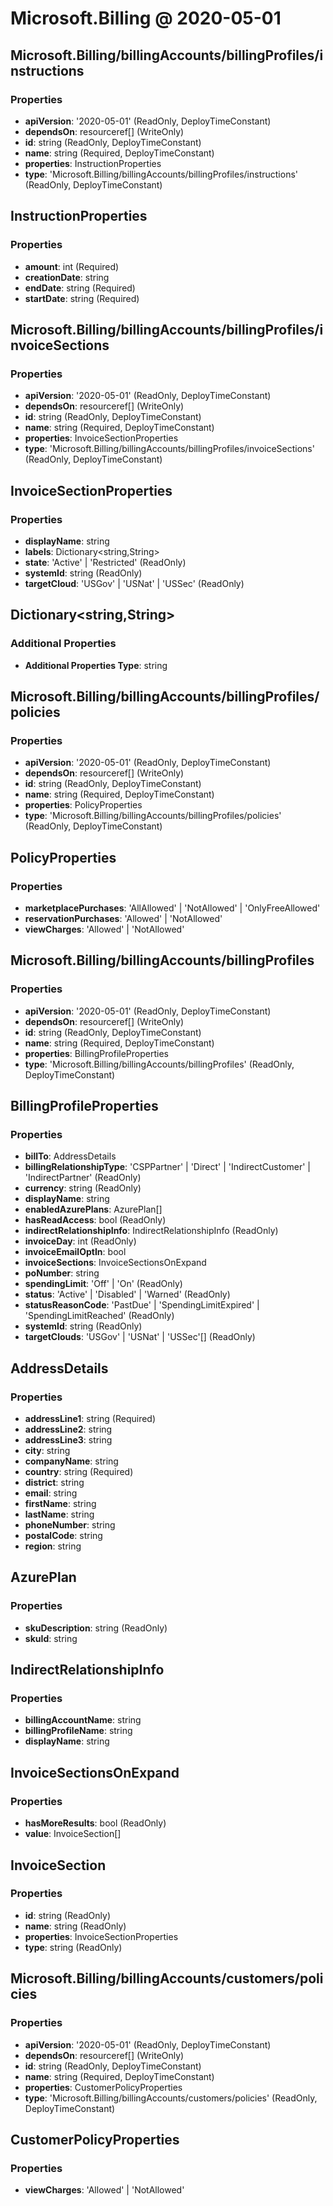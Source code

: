 # Microsoft.Billing @ 2020-05-01

## Microsoft.Billing/billingAccounts/billingProfiles/instructions
### Properties
* **apiVersion**: '2020-05-01' (ReadOnly, DeployTimeConstant)
* **dependsOn**: resourceref[] (WriteOnly)
* **id**: string (ReadOnly, DeployTimeConstant)
* **name**: string (Required, DeployTimeConstant)
* **properties**: InstructionProperties
* **type**: 'Microsoft.Billing/billingAccounts/billingProfiles/instructions' (ReadOnly, DeployTimeConstant)

## InstructionProperties
### Properties
* **amount**: int (Required)
* **creationDate**: string
* **endDate**: string (Required)
* **startDate**: string (Required)

## Microsoft.Billing/billingAccounts/billingProfiles/invoiceSections
### Properties
* **apiVersion**: '2020-05-01' (ReadOnly, DeployTimeConstant)
* **dependsOn**: resourceref[] (WriteOnly)
* **id**: string (ReadOnly, DeployTimeConstant)
* **name**: string (Required, DeployTimeConstant)
* **properties**: InvoiceSectionProperties
* **type**: 'Microsoft.Billing/billingAccounts/billingProfiles/invoiceSections' (ReadOnly, DeployTimeConstant)

## InvoiceSectionProperties
### Properties
* **displayName**: string
* **labels**: Dictionary<string,String>
* **state**: 'Active' | 'Restricted' (ReadOnly)
* **systemId**: string (ReadOnly)
* **targetCloud**: 'USGov' | 'USNat' | 'USSec' (ReadOnly)

## Dictionary<string,String>
### Additional Properties
* **Additional Properties Type**: string

## Microsoft.Billing/billingAccounts/billingProfiles/policies
### Properties
* **apiVersion**: '2020-05-01' (ReadOnly, DeployTimeConstant)
* **dependsOn**: resourceref[] (WriteOnly)
* **id**: string (ReadOnly, DeployTimeConstant)
* **name**: string (Required, DeployTimeConstant)
* **properties**: PolicyProperties
* **type**: 'Microsoft.Billing/billingAccounts/billingProfiles/policies' (ReadOnly, DeployTimeConstant)

## PolicyProperties
### Properties
* **marketplacePurchases**: 'AllAllowed' | 'NotAllowed' | 'OnlyFreeAllowed'
* **reservationPurchases**: 'Allowed' | 'NotAllowed'
* **viewCharges**: 'Allowed' | 'NotAllowed'

## Microsoft.Billing/billingAccounts/billingProfiles
### Properties
* **apiVersion**: '2020-05-01' (ReadOnly, DeployTimeConstant)
* **dependsOn**: resourceref[] (WriteOnly)
* **id**: string (ReadOnly, DeployTimeConstant)
* **name**: string (Required, DeployTimeConstant)
* **properties**: BillingProfileProperties
* **type**: 'Microsoft.Billing/billingAccounts/billingProfiles' (ReadOnly, DeployTimeConstant)

## BillingProfileProperties
### Properties
* **billTo**: AddressDetails
* **billingRelationshipType**: 'CSPPartner' | 'Direct' | 'IndirectCustomer' | 'IndirectPartner' (ReadOnly)
* **currency**: string (ReadOnly)
* **displayName**: string
* **enabledAzurePlans**: AzurePlan[]
* **hasReadAccess**: bool (ReadOnly)
* **indirectRelationshipInfo**: IndirectRelationshipInfo (ReadOnly)
* **invoiceDay**: int (ReadOnly)
* **invoiceEmailOptIn**: bool
* **invoiceSections**: InvoiceSectionsOnExpand
* **poNumber**: string
* **spendingLimit**: 'Off' | 'On' (ReadOnly)
* **status**: 'Active' | 'Disabled' | 'Warned' (ReadOnly)
* **statusReasonCode**: 'PastDue' | 'SpendingLimitExpired' | 'SpendingLimitReached' (ReadOnly)
* **systemId**: string (ReadOnly)
* **targetClouds**: 'USGov' | 'USNat' | 'USSec'[] (ReadOnly)

## AddressDetails
### Properties
* **addressLine1**: string (Required)
* **addressLine2**: string
* **addressLine3**: string
* **city**: string
* **companyName**: string
* **country**: string (Required)
* **district**: string
* **email**: string
* **firstName**: string
* **lastName**: string
* **phoneNumber**: string
* **postalCode**: string
* **region**: string

## AzurePlan
### Properties
* **skuDescription**: string (ReadOnly)
* **skuId**: string

## IndirectRelationshipInfo
### Properties
* **billingAccountName**: string
* **billingProfileName**: string
* **displayName**: string

## InvoiceSectionsOnExpand
### Properties
* **hasMoreResults**: bool (ReadOnly)
* **value**: InvoiceSection[]

## InvoiceSection
### Properties
* **id**: string (ReadOnly)
* **name**: string (ReadOnly)
* **properties**: InvoiceSectionProperties
* **type**: string (ReadOnly)

## Microsoft.Billing/billingAccounts/customers/policies
### Properties
* **apiVersion**: '2020-05-01' (ReadOnly, DeployTimeConstant)
* **dependsOn**: resourceref[] (WriteOnly)
* **id**: string (ReadOnly, DeployTimeConstant)
* **name**: string (Required, DeployTimeConstant)
* **properties**: CustomerPolicyProperties
* **type**: 'Microsoft.Billing/billingAccounts/customers/policies' (ReadOnly, DeployTimeConstant)

## CustomerPolicyProperties
### Properties
* **viewCharges**: 'Allowed' | 'NotAllowed'

